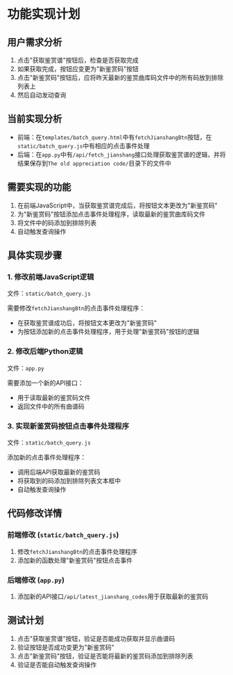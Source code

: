 # 功能实现计划

## 用户需求分析
1. 点击"获取鉴赏谱"按钮后，检查是否获取完成
2. 如果获取完成，按钮应变更为"新鉴赏码"按钮
3. 点击"新鉴赏码"按钮后，应将昨天最新的鉴赏曲库码文件中的所有码放到排除列表上
4. 然后自动发动查询

## 当前实现分析
- 前端：在`templates/batch_query.html`中有`fetchJianshangBtn`按钮，在`static/batch_query.js`中有相应的点击事件处理
- 后端：在`app.py`中有`/api/fetch_jianshang`接口处理获取鉴赏谱的逻辑，并将结果保存到`The old appreciation code/`目录下的文件中

## 需要实现的功能
1. 在前端JavaScript中，当获取鉴赏谱完成后，将按钮文本更改为"新鉴赏码"
2. 为"新鉴赏码"按钮添加点击事件处理程序，读取最新的鉴赏曲库码文件
3. 将文件中的码添加到排除列表
4. 自动触发查询操作

## 具体实现步骤

### 1. 修改前端JavaScript逻辑
文件：`static/batch_query.js`

需要修改`fetchJianshangBtn`的点击事件处理程序：
- 在获取鉴赏谱成功后，将按钮文本更改为"新鉴赏码"
- 为按钮添加新的点击事件处理程序，用于处理"新鉴赏码"按钮的逻辑

### 2. 修改后端Python逻辑
文件：`app.py`

需要添加一个新的API接口：
- 用于读取最新的鉴赏码文件
- 返回文件中的所有曲谱码

### 3. 实现新鉴赏码按钮点击事件处理程序
文件：`static/batch_query.js`

添加新的点击事件处理程序：
- 调用后端API获取最新的鉴赏码
- 将获取到的码添加到排除列表文本框中
- 自动触发查询操作

## 代码修改详情

### 前端修改 (`static/batch_query.js`)
1. 修改`fetchJianshangBtn`的点击事件处理程序
2. 添加新的函数处理"新鉴赏码"按钮点击事件

### 后端修改 (`app.py`)
1. 添加新的API接口`/api/latest_jianshang_codes`用于获取最新的鉴赏码

## 测试计划
1. 点击"获取鉴赏谱"按钮，验证是否能成功获取并显示曲谱码
2. 验证按钮是否成功变更为"新鉴赏码"
3. 点击"新鉴赏码"按钮，验证是否能将最新的鉴赏码添加到排除列表
4. 验证是否能自动触发查询操作
